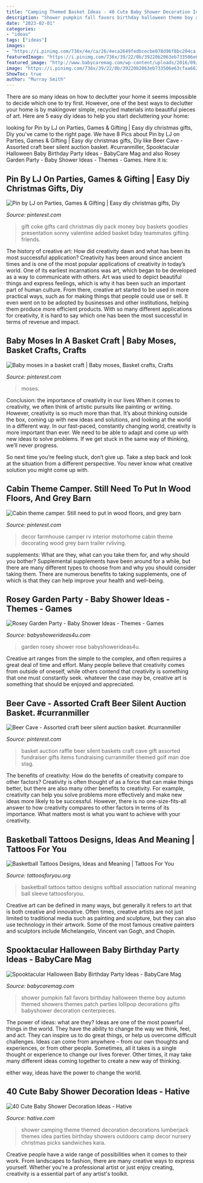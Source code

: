 ```yaml
---
title: "Camping Themed Basket Ideas - 40 Cute Baby Shower Decoration Ideas"
description: "Shower pumpkin fall favors birthday halloween theme boy autumn themed showers themes patch parties lollipop decorations gifts babyshower decoration centerpieces"
date: "2023-02-01"
categories:
- "ideas"
tags: ["ideas"]
images:
- "https://i.pinimg.com/736x/4e/ca/26/4eca2649fedbcecbe078d96f8bc204ca.jpg"
featuredImage: "https://i.pinimg.com/736x/39/22/0b/39220b2063eb733506e63cfaa66254eb--money-gifting-food-gifts.jpg"
featured_image: "http://www.babycaremag.com/wp-content/uploads/2016/09/35f169f4e4fb11a070a2831bca53336d.jpg"
image: "https://i.pinimg.com/736x/39/22/0b/39220b2063eb733506e63cfaa66254eb--money-gifting-food-gifts.jpg"
ShowToc: true
author: "Murray Smith"
---
```



There are so many ideas on how to declutter your home it seems impossible to decide which one to try first. However, one of the best ways to declutter your home is by makingover simple, recycled materials into beautiful pieces of art. Here are 5 easy diy ideas to help you start decluttering your home: 

	

		
looking for Pin by LJ on Parties, Games &amp; Gifting | Easy diy christmas gifts, Diy you've came to the right page. We have 8 Pics about Pin by LJ on Parties, Games &amp; Gifting | Easy diy christmas gifts, Diy like Beer Cave - Assorted craft beer silent auction basket. #curranmiller, Spooktacular Halloween Baby Birthday Party Ideas - BabyCare Mag and also Rosey Garden Party - Baby Shower Ideas - Themes - Games. Here it is:
		
    
## Pin By LJ On Parties, Games &amp; Gifting | Easy Diy Christmas Gifts, Diy

<img loading=lazy src="https://i.pinimg.com/736x/39/22/0b/39220b2063eb733506e63cfaa66254eb--money-gifting-food-gifts.jpg" onerror="this.onerror=null;this.src='https://tse4.mm.bing.net/th?id=OIP.eo7VX0qguDHnmJy6RRnhcwHaJ3&amp;pid=15.1';" alt="Pin by LJ on Parties, Games &amp; Gifting | Easy diy christmas gifts, Diy">

_Source: pinterest.com_

>gift coke gifts card christmas diy pack money boy baskets goodies presentation sonny valentine added basket bday teammates gifting friends. 

	

The history of creative art: How did creativity dawn and what has been its most successful application?
Creativity has been around since ancient times and is one of the most popular applications of creativity in today’s world. One of its earliest incarnations was art, which began to be developed as a way to communicate with others. Art was used to depict beautiful things and express feelings, which is why it has been such an important part of human culture. From there, creative art started to be used in more practical ways, such as for making things that people could use or sell. It even went on to be adopted by businesses and other institutions, helping them produce more efficient products. With so many different applications for creativity, it is hard to say which one has been the most successful in terms of revenue and impact.

    
## Baby Moses In A Basket Craft | Baby Moses, Basket Crafts, Crafts

<img loading=lazy src="https://i.pinimg.com/736x/4e/ca/26/4eca2649fedbcecbe078d96f8bc204ca.jpg" onerror="this.onerror=null;this.src='https://tse1.mm.bing.net/th?id=OIP.CxxCcV1sqRk8K9k0LxKRGgHaJ3&amp;pid=15.1';" alt="Baby moses in a basket craft | Baby moses, Basket crafts, Crafts">

_Source: pinterest.com_

>moses. 

	

Conclusion: the importance of creativity in our lives
When it comes to creativity, we often think of artistic pursuits like painting or writing.  However, creativity is so much more than that. It’s about thinking outside the box, coming up with new ideas and solutions, and looking at the world in a different way.
In our fast-paced, constantly changing world, creativity is more important than ever. We need to be able to adapt and come up with new ideas to solve problems. If we get stuck in the same way of thinking, we’ll never progress.

So next time you’re feeling stuck, don’t give up. Take a step back and look at the situation from a different perspective. You never know what creative solution you might come up with.

    
## Cabin Theme Camper. Still Need To Put In Wood Floors, And Grey Barn

<img loading=lazy src="https://i.pinimg.com/736x/11/20/c2/1120c2907f596aadf2e8e350c2b57f0b.jpg" onerror="this.onerror=null;this.src='https://tse4.mm.bing.net/th?id=OIP.9liLgKjgeOb26vclsYlWCQHaFj&amp;pid=15.1';" alt="Cabin theme camper. Still need to put in wood floors, and grey barn">

_Source: pinterest.com_

>decor farmhouse camper rv interior motorhome cabin theme decorating wood grey barn trailer rvliving. 

	

supplements: What are they, what can you take them for, and why should you bother?
Supplemental supplements have been around for a while, but there are many different types to choose from and why you should consider taking them. There are numerous benefits to taking supplements, one of which is that they can help improve your health and well-being.

    
## Rosey Garden Party - Baby Shower Ideas - Themes - Games

<img loading=lazy src="http://babyshowerideas4u.com/wp-content/uploads/2014/01/76272_472099666154581_191584955_n.jpg" onerror="this.onerror=null;this.src='https://tse2.mm.bing.net/th?id=OIP.FqP-OOsNeKvV0Z3RitDsUgHaJ4&amp;pid=15.1';" alt="Rosey Garden Party - Baby Shower Ideas - Themes - Games">

_Source: babyshowerideas4u.com_

>garden rosey shower rose babyshowerideas4u. 

	

Creative art ranges from the simple to the complex, and often requires a great deal of time and effort. Many people believe that creativity comes from outside of oneself, while others contend that creativity is something that one must constantly seek. whatever the case may be, creative art is something that should be enjoyed and appreciated.

    
## Beer Cave - Assorted Craft Beer Silent Auction Basket. #curranmiller

<img loading=lazy src="https://i.pinimg.com/736x/c4/aa/a3/c4aaa3d5011809d2459741e4ebc893fb.jpg" onerror="this.onerror=null;this.src='https://tse1.mm.bing.net/th?id=OIP.6ceVJRK1mvbqURbKnrTKSwHaJ3&amp;pid=15.1';" alt="Beer Cave - Assorted craft beer silent auction basket. #curranmiller">

_Source: pinterest.com_

>basket auction raffle beer silent baskets craft cave gift assorted fundraiser gifts items fundraising curranmiller themed golf man doe stag. 

	

The benefits of creativity: How do the benefits of creativity compare to other factors?
Creativity is often thought of as a force that can make things better, but there are also many other benefits to creativity. For example, creativity can help you solve problems more effectively and make new ideas more likely to be successful. However, there is no one-size-fits-all answer to how creativity compares to other factors in terms of its importance. What matters most is what you want to achieve with your creativity.

    
## Basketball Tattoos Designs, Ideas And Meaning | Tattoos For You

<img loading=lazy src="https://www.tattoosforyou.org/wp-content/uploads/2016/05/Basketball-Tattoo-Designs.jpg" onerror="this.onerror=null;this.src='https://tse3.mm.bing.net/th?id=OIP.KL2JlWiAr-FdEvwbn6TnuQHaHa&amp;pid=15.1';" alt="Basketball Tattoos Designs, Ideas and Meaning | Tattoos For You">

_Source: tattoosforyou.org_

>basketball tattoos tattoo designs softball association national meaning ball sleeve tattoosforyou. 

	

Creative art can be defined in many ways, but generally it refers to art that is both creative and innovative. Often times, creative artists are not just limited to traditional media such as painting and sculpture, but they can also use technology in their artwork. Some of the most famous creative painters and sculptors include Michelangelo, Vincent van Gogh, and Chopin.

    
## Spooktacular Halloween Baby Birthday Party Ideas - BabyCare Mag

<img loading=lazy src="http://www.babycaremag.com/wp-content/uploads/2016/09/35f169f4e4fb11a070a2831bca53336d.jpg" onerror="this.onerror=null;this.src='https://tse3.mm.bing.net/th?id=OIP.Ee0PM7b-y5rgHRl6bONDbQHaKX&amp;pid=15.1';" alt="Spooktacular Halloween Baby Birthday Party Ideas - BabyCare Mag">

_Source: babycaremag.com_

>shower pumpkin fall favors birthday halloween theme boy autumn themed showers themes patch parties lollipop decorations gifts babyshower decoration centerpieces. 

	

The power of ideas: what are they?
Ideas are one of the most powerful things in the world. They have the ability to change the way we think, feel, and act. They can inspire us to do great things, or help us overcome difficult challenges.
Ideas can come from anywhere – from our own thoughts and experiences, or from other people. Sometimes, all it takes is a single thought or experience to change our lives forever. Other times, it may take many different ideas coming together to create a new way of thinking.

 either way, ideas have the power to change the world.

    
## 40 Cute Baby Shower Decoration Ideas - Hative

<img loading=lazy src="https://hative.com/wp-content/uploads/2014/02/baby-shower-ideas/camping-baby-shower-decoration-idea-12.jpg" onerror="this.onerror=null;this.src='https://tse4.mm.bing.net/th?id=OIP.EFgxd-A1q5yn-l6zYhl4EAHaLH&amp;pid=15.1';" alt="40 Cute Baby Shower Decoration Ideas - Hative">

_Source: hative.com_

>shower camping theme themed decoration decorations lumberjack themes idea parties birthday showers outdoors camp decor nursery christmas picks sandwiches kara. 

	

Creative people have a wide range of possibilities when it comes to their work. From landscapes to fashion, there are many creative ways to express yourself. Whether you're a professional artist or just enjoy creating, creativity is a essential part of any artist's toolkit.

